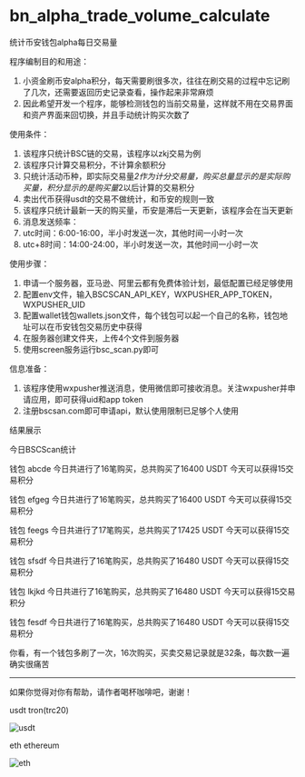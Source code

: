 # bn_alpha_trade_volume_calculate
统计币安钱包alpha每日交易量

程序编制目的和用途：
1. 小资金刷币安alpha积分，每天需要刷很多次，往往在刷交易的过程中忘记刷了几次，还需要返回历史记录查看，操作起来非常麻烦
2. 因此希望开发一个程序，能够检测钱包的当前交易量，这样就不用在交易界面和资产界面来回切换，并且手动统计购买次数了

使用条件：
1. 该程序只统计BSC链的交易，该程序以zkj交易为例
2. 该程序只计算交易积分，不计算余额积分
3. 只统计活动币种，即实际交易量*2作为计分交易量，购买总量显示的是实际购买量，积分显示的是购买量*2以后计算的交易积分
4. 卖出代币获得usdt的交易不做统计，和币安的规则一致
5. 该程序只统计最新一天的购买量，币安是滞后一天更新，该程序会在当天更新
6. 消息发送频率：
7. utc时间：6:00-16:00，半小时发送一次，其他时间一小时一次
8. utc+8时间：14:00-24:00，半小时发送一次，其他时间一小时一次

使用步骤：
1. 申请一个服务器，亚马逊、阿里云都有免费体验计划，最低配置已经足够使用
2. 配置env文件，输入BSCSCAN_API_KEY，WXPUSHER_APP_TOKEN，WXPUSHER_UID
3. 配置wallet钱包wallets.json文件，每个钱包可以起一个自己的名称，钱包地址可以在币安钱包交易历史中获得
4. 在服务器创建文件夹，上传4个文件到服务器
5. 使用screen服务运行bsc_scan.py即可

信息准备：
1. 该程序使用wxpusher推送消息，使用微信即可接收消息。关注wxpusher并申请应用，即可获得uid和app token
2. 注册bscsan.com即可申请api，默认使用限制已足够个人使用

结果展示

今日BSCScan统计

钱包 abcde
今日共进行了16笔购买，总共购买了16400 USDT
今天可以获得15交易积分

钱包 efgeg
今日共进行了16笔购买，总共购买了16400 USDT
今天可以获得15交易积分

钱包 feegs
今日共进行了17笔购买，总共购买了17425 USDT
今天可以获得15交易积分

钱包 sfsdf
今日共进行了16笔购买，总共购买了16480 USDT
今天可以获得15交易积分

钱包 lkjkd
今日共进行了16笔购买，总共购买了16480 USDT
今天可以获得15交易积分

钱包 fesdf
今日共进行了16笔购买，总共购买了16480 USDT
今天可以获得15交易积分

你看，有一个钱包多刷了一次，16次购买，买卖交易记录就是32条，每次数一遍确实很痛苦

---------------------------------------------------------------------------------------

如果你觉得对你有帮助，请作者喝杯咖啡吧，谢谢！

usdt tron(trc20)

![usdt](https://github.com/user-attachments/assets/686834b6-52b8-4c94-b35b-480c5bb92c0c)

eth ethereum

![eth](https://github.com/user-attachments/assets/36e9bf29-fb98-4235-bcfd-9ef242494ebd)


